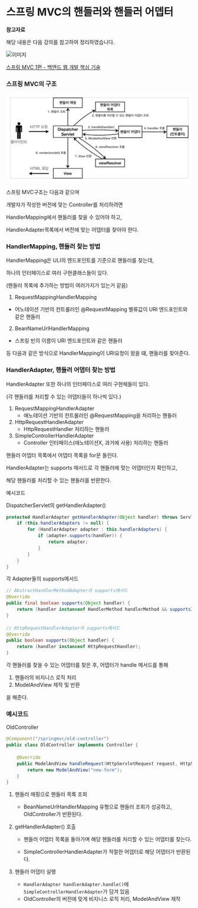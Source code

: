 # 스프링 MVC의 핸들러와 핸들러 어뎁터

**참고자료**

해당 내용은 다음 강의를 참고하여 정리하였습니다.

![이미지](https://cdn.inflearn.com/public/courses/326674/cover/4657d793-56a4-42f3-9d44-dc88d125a49e)

[스프링 MVC 1편 - 백엔드 웹 개발 핵심 기술](https://www.inflearn.com/course/%EC%8A%A4%ED%94%84%EB%A7%81-mvc-1/dashboard)





### 스프링 MVC의 구조

![image-20230829172255705](img/image-20230829172255705.png)

스프링 MVC구조는 다음과 같으며

개발자가 작성한 버전에 맞는 Controller를 처리하려면

HandlerMapping에서 핸들러를 찾을 수 있어야 하고,

HandlerAdapter목록에서 버전에 맞는 어뎁터를 찾아야 한다.





### HandlerMapping, 핸들러 찾는 방법

HandlerMapping은 ULI의 엔드포인트를 기준으로 핸들러를 찾는데,

하나의 인터페이스로 여러 구현클래스들이 있다.

(핸들러 목록에 추가하는 방법이 여러가지가 있는거 같음)



1. RequestMappingHandlerMapping

- 어노테이션 기반의 컨트롤러인 @RequestMapping 벨류값이 URI 엔드포인트와 같은 핸들러

2. BeanNameUrlHandlerMapping

- 스프링 빈의 이름이 URI 엔드포인트와 같은 핸들러



등 다음과 같은 방식으로 HandlerMapping이 URI요청이 왔을 떄, 핸들러를 찾아준다.



### HandlerAdapter, 핸들러 어뎁터 찾는 방법

HandlerAdapter 또한 하나의 인터페이스로 여러 구현체들이 있다.

(각 핸들러를 처리할 수 있는 어뎁터들이 하나씩 있다.)



1. RequestMappingHandlerAdapter
   - 애노테이션 기반의 컨트롤러인 @RequestMapping을 처리하는 핸들러
2. HttpRequestHandlerAdapter
   - HttpRequestHandler 처리하는 핸들러
3. SimpleControllerHandlerAdapter
   - Controller 인터페이스(애노테이션X, 과거에 사용) 처리하는 핸들러



핸들러 어뎁터 목록에서 어뎁터 목록을 for문 돌린다.

HandlerAdapter는 supports 매서드로 각 핸들러에 맞는 어뎁터인지 확인하고,

해당 핸들러를 처리할 수 있는 핸들러를 반환한다.



예시코드

DispatcherServlet의 getHandlerAdapter()

```java
protected HandlerAdapter getHandlerAdapter(Object handler) throws ServletException {
    if (this.handlerAdapters != null) {
        for (HandlerAdapter adapter : this.handlerAdapters) {
            if (adapter.supports(handler)) {
                return adapter;
            }
        }
    }
}
```

각 Adapter들의 supports메서드

```java
// AbstractHandlerMethodAdapter의 supports메서드
@Override
public final boolean supports(Object handler) {
    return (handler instanceof HandlerMethod handlerMethod && supportsInternal(handlerMethod));
}

// HttpRequestHandlerAdapter의 supports메서드
@Override
public boolean supports(Object handler) {
    return (handler instanceof HttpRequestHandler);
}
```





각 핸들러를 찾을 수 있는 어뎁터를 찾은 후, 어뎁터가 handle 메서드를 통해

1. 핸들러의 비지니스 로직 처리
2. ModelAndView 제작 및 반환

을 해준다.



### 예시코드

OldController

```java
@Component("/springmvc/old-controller")
public class OldController implements Controller {
    
    @Override
    public ModelAndView handleRequest(HttpServletRequest request, HttpServletResponse response) throws Exception {
        return new ModelAndView("new-form");
    }
}
```



1. 핸들러 매핑으로 핸들러 목록 조회
   - BeanNameUrlHandlerMapping 유형으로 핸들러 조회가 성공하고, OldController가 반환된다.

2. getHandlerAdapter() 호출

   - 핸들러 어뎁터 목록을 돌아가며 해당 핸들러를 처리할 수 있는 어뎁터를 찾는다.

   - SimpleControllerHandlerAdapter가 적절한 어뎁터로 해당 어뎁터가 반환된다.

3. 핸들러 어댑터 실행
   - `HandlerAdapter handlerAdapter.handle()`에 `SimpleControllerHandlerAdapter`가 담겨 있음
   - OldController의 버전에 맞게 비지니스 로직 처리, ModelAndView 제작